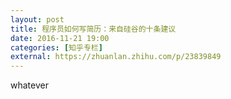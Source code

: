 ```yaml
---
layout: post
title: 程序员如何写简历：来自硅谷的十条建议
date: 2016-11-21 19:00
categories: [知乎专栏]
external: https://zhuanlan.zhihu.com/p/23839849
---
```


whatever